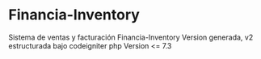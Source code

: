 # Financia-Inventory
Sistema de ventas y facturación Financia-Inventory
Version generada, v2 estructurada bajo codeigniter
php Version <= 7.3
